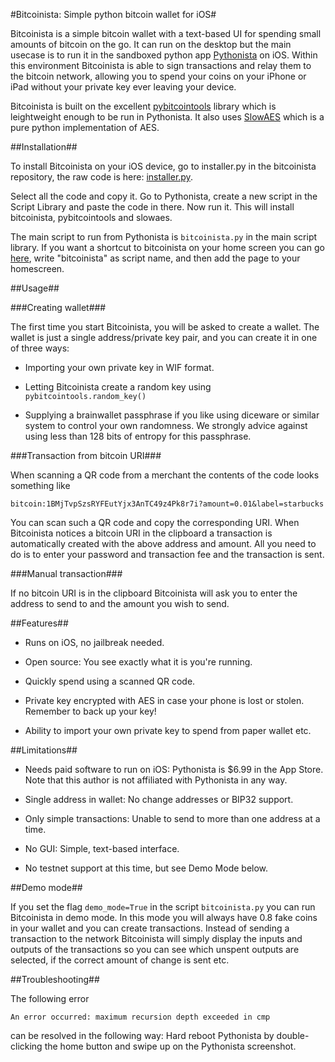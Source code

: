 #Bitcoinista: Simple python bitcoin wallet for iOS#

Bitcoinista is a simple bitcoin wallet with a text-based UI for
spending small amounts of bitcoin on the go. It can run on the desktop
but the main usecase is to run it in the sandboxed python app
[Pythonista](http://omz-software.com/pythonista/) on iOS. Within this
environment Bitcoinista is able to sign transactions and relay them to
the bitcoin network, allowing you to spend your coins on your iPhone
or iPad without your private key ever leaving your device.

Bitcoinista is built on the excellent
[pybitcointools](https://github.com/vbuterin/pybitcointools) library
which is leightweight enough to be run in Pythonista. It also uses
[SlowAES](https://code.google.com/p/slowaes/) which is a pure python
implementation of AES.

##Installation##

To install Bitcoinista on your iOS device, go to installer.py in the
bitcoinista repository, the raw code is here:
[installer.py](https://raw.githubusercontent.com/christianlundkvist/bitcoinista/master/installer.py).

Select all the code and copy it. Go to Pythonista, create a new script
in the Script Library and paste the code in there. Now run it. This
will install bitcoinista, pybitcointools and slowaes.

The main script to run from Pythonista is ```bitcoinista.py``` in the
main script library. If you want a shortcut to bitcoinista on your
home screen you can go
[here](http://omz-software.com/pythonista/shortcut/), write
"bitcoinista" as script name, and then add the page to your
homescreen.

##Usage##

###Creating wallet###

The first time you start Bitcoinista, you will be asked to create a
wallet. The wallet is just a single address/private key pair, and you
can create it in one of three ways:

* Importing your own private key in WIF format.

* Letting Bitcoinista create a random key using ```pybitcointools.random_key()```

* Supplying a brainwallet passphrase if you like using diceware or
  similar system to control your own randomness. We strongly advice
  against using less than 128 bits of entropy for this passphrase.

###Transaction from bitcoin URI###

When scanning a QR code from a merchant the contents of the code looks something like

```
bitcoin:1BMjTvpSzsRYFEutYjx3AnTC49z4Pk8r7i?amount=0.01&label=starbucks
```

You can scan such a QR code and copy the corresponding URI. When
Bitcoinista notices a bitcoin URI in the clipboard a transaction is
automatically created with the above address and amount. All you need
to do is to enter your password and transaction fee and the
transaction is sent.

###Manual transaction###

If no bitcoin URI is in the clipboard Bitcoinista will ask you to
enter the address to send to and the amount you wish to send.

##Features##

* Runs on iOS, no jailbreak needed.

* Open source: You see exactly what it is you're running.

* Quickly spend using a scanned QR code.

* Private key encrypted with AES in case your phone is lost or
  stolen. Remember to back up your key!

* Ability to import your own private key to spend from paper wallet
  etc.

##Limitations##

* Needs paid software to run on iOS: Pythonista is $6.99 in the App
  Store. Note that this author is not affiliated with Pythonista in
  any way.

* Single address in wallet: No change addresses or BIP32 support.

* Only simple transactions: Unable to send to more than one address at
  a time.

* No GUI: Simple, text-based interface.

* No testnet support at this time, but see Demo Mode below.

##Demo mode##

If you set the flag ```demo_mode=True``` in the script
```bitcoinista.py``` you can run Bitcoinista in demo mode. In this
mode you will always have 0.8 fake coins in your wallet and you can
create transactions. Instead of sending a transaction to the network
Bitcoinista will simply display the inputs and outputs of the
transactions so you can see which unspent outputs are selected, if the
correct amount of change is sent etc.

##Troubleshooting##

The following error

```
An error occurred: maximum recursion depth exceeded in cmp
```

can be resolved in the following way: Hard reboot Pythonista by
double-clicking the home button and swipe up on the Pythonista
screenshot.
